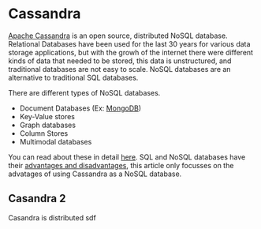 # Cassandra

[Apache Cassandra](https://cassandra.apache.org/) is an open source, distributed NoSQL database. Relational Databases have been used for the last 30 years for various data storage applications, but with the growh of the internet there were different kinds of data that needed to be stored, this data is unstructured, and traditional databases are not easy to scale. 
NoSQL databases are an alternative to traditional SQL databases. 

There are different types of NoSQL databases. 
- Document Databases (Ex: [MongoDB](https://www.section.io/engineering-education/working-with-databases-part1/))
- Key-Value stores
- Graph databases
- Column Stores
- Multimodal databases

You can read about these in detail [here](https://www.mongodb.com/scale/types-of-nosql-databases). SQL and NoSQL databases have their [advantages and disadvantages](https://www.ibm.com/cloud/blog/sql-vs-nosql), this article only focusses on the advatages of using Cassandra as a NoSQL database.

## Casandra 2

Casandra is distributed 
 sdf
